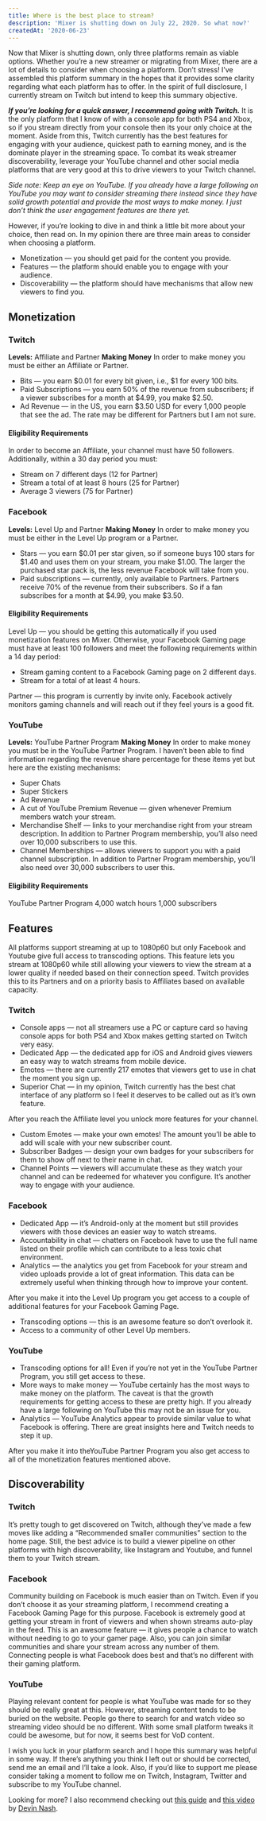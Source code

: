 ```yaml
---
title: Where is the best place to stream?
description: 'Mixer is shutting down on July 22, 2020. So what now?'
createdAt: '2020-06-23'
---
```


Now that Mixer is shutting down, only three platforms remain as viable options. Whether you’re a new streamer or migrating from Mixer, there are a lot of details to consider when choosing a platform. Don’t stress! I’ve assembled this platform summary in the hopes that it provides some clarity regarding what each platform has to offer. In the spirit of full disclosure, I currently stream on Twitch but intend to keep this summary objective.

**_If you’re looking for a quick answer, I recommend going with Twitch._** It is the only platform that I know of with a console app for both PS4 and Xbox, so if you stream directly from your console then its your only choice at the moment. Aside from this, Twitch currently has the best features for engaging with your audience, quickest path to earning money, and is the dominate player in the streaming space. To combat its weak streamer discoverability, leverage your YouTube channel and other social media platforms that are very good at this to drive viewers to your Twitch channel.

_Side note: Keep an eye on YouTube. If you already have a large following on YouTube you may want to consider streaming there instead since they have solid growth potential and provide the most ways to make money. I just don’t think the user engagement features are there yet._

However, if you’re looking to dive in and think a little bit more about your choice, then read on. In my opinion there are three main areas to consider when choosing a platform.

- Monetization — you should get paid for the content you provide.
- Features — the platform should enable you to engage with your audience.
- Discoverability — the platform should have mechanisms that allow new viewers to find you.

## Monetization

### Twitch

**Levels:** Affiliate and Partner
**Making Money**
In order to make money you must be either an Affiliate or Partner.

- Bits — you earn $0.01 for every bit given, i.e., $1 for every 100 bits.
- Paid Subscriptions — you earn 50% of the revenue from subscribers; if a viewer subscribes for a month at $4.99, you make $2.50.
- Ad Revenue — in the US, you earn $3.50 USD for every 1,000 people that see the ad. The rate may be different for Partners but I am not sure.

#### Eligibility Requirements

In order to become an Affiliate, your channel must have 50 followers. Additionally, within a 30 day period you must:

- Stream on 7 different days (12 for Partner)
- Stream a total of at least 8 hours (25 for Partner)
- Average 3 viewers (75 for Partner)

### Facebook

**Levels:** Level Up and Partner
**Making Money**
In order to make money you must be either in the Level Up program or a Partner.

- Stars — you earn $0.01 per star given, so if someone buys 100 stars for $1.40 and uses them on your stream, you make $1.00. The larger the purchased star pack is, the less revenue Facebook will take from you.
- Paid subscriptions — currently, only available to Partners. Partners receive 70% of the revenue from their subscribers. So if a fan subscribes for a month at $4.99, you make $3.50.

#### Eligibility Requirements

Level Up — you should be getting this automatically if you used monetization features on Mixer. Otherwise, your Facebook Gaming page must have at least 100 followers and meet the following requirements within a 14 day period:

- Stream gaming content to a Facebook Gaming page on 2 different days.
- Stream for a total of at least 4 hours.

Partner — this program is currently by invite only. Facebook actively monitors gaming channels and will reach out if they feel yours is a good fit.

### YouTube

**Levels:** YouTube Partner Program
**Making Money**
In order to make money you must be in the YouTube Partner Program. I haven’t been able to find information regarding the revenue share percentage for these items yet but here are the existing mechanisms:

- Super Chats
- Super Stickers
- Ad Revenue
- A cut of YouTube Premium Revenue — given whenever Premium members watch your stream.
- Merchandise Shelf — links to your merchandise right from your stream description. In addition to Partner Program membership, you’ll also need over 10,000 subscribers to use this.
- Channel Memberships — allows viewers to support you with a paid channel subscription. In addition to Partner Program membership, you’ll also need over 30,000 subscribers to user this.

#### Eligibility Requirements

YouTube Partner Program
4,000 watch hours
1,000 subscribers

## Features

All platforms support streaming at up to 1080p60 but only Facebook and Youtube give full access to transcoding options. This feature lets you stream at 1080p60 while still allowing your viewers to view the stream at a lower quality if needed based on their connection speed. Twitch provides this to its Partners and on a priority basis to Affiliates based on available capacity.

### Twitch

- Console apps — not all streamers use a PC or capture card so having console apps for both PS4 and Xbox makes getting started on Twitch very easy.
- Dedicated App — the dedicated app for iOS and Android gives viewers an easy way to watch streams from mobile device.
- Emotes — there are currently 217 emotes that viewers get to use in chat the moment you sign up.
- Superior Chat — in my opinion, Twitch currently has the best chat interface of any platform so I feel it deserves to be called out as it’s own feature.

After you reach the Affiliate level you unlock more features for your channel.

- Custom Emotes — make your own emotes! The amount you’ll be able to add will scale with your new subscriber count.
- Subscriber Badges — design your own badges for your subscribers for them to show off next to their name in chat.
- Channel Points — viewers will accumulate these as they watch your channel and can be redeemed for whatever you configure. It’s another way to engage with your audience.

### Facebook

- Dedicated App — it’s Android-only at the moment but still provides viewers with those devices an easier way to watch streams.
- Accountability in chat — chatters on Facebook have to use the full name listed on their profile which can contribute to a less toxic chat environment.
- Analytics — the analytics you get from Facebook for your stream and video uploads provide a lot of great information. This data can be extremely useful when thinking through how to improve your content.

After you make it into the Level Up program you get access to a couple of additional features for your Facebook Gaming Page.

- Transcoding options — this is an awesome feature so don’t overlook it.
- Access to a community of other Level Up members.

### YouTube

- Transcoding options for all! Even if you’re not yet in the YouTube Partner Program, you still get access to these.
- More ways to make money — YouTube certainly has the most ways to make money on the platform. The caveat is that the growth requirements for getting access to these are pretty high. If you already have a large following on YouTube this may not be an issue for you.
- Analytics — YouTube Analytics appear to provide similar value to what Facebook is offering. There are great insights here and Twitch needs to step it up.

After you make it into theYouTube Partner Program you also get access to all of the monetization features mentioned above.

## Discoverability

### Twitch

It’s pretty tough to get discovered on Twitch, although they’ve made a few moves like adding a “Recommended smaller communities” section to the home page. Still, the best advice is to build a viewer pipeline on other platforms with high discoverability, like Instagram and Youtube, and funnel them to your Twitch stream.

### Facebook

Community building on Facebook is much easier than on Twitch. Even if you don’t choose it as your streaming platform, I recommend creating a Facebook Gaming Page for this purpose. Facebook is extremely good at getting your stream in front of viewers and when shown streams auto-play in the feed. This is an awesome feature — it gives people a chance to watch without needing to go to your gamer page. Also, you can join similar communities and share your stream across any number of them. Connecting people is what Facebook does best and that’s no different with their gaming platform.

### YouTube

Playing relevant content for people is what YouTube was made for so they should be really great at this. However, streaming content tends to be buried on the website. People go there to search for and watch video so streaming video should be no different. With some small platform tweaks it could be awesome, but for now, it seems best for VoD content.

I wish you luck in your platform search and I hope this summary was helpful in some way. If there’s anything you think I left out or should be corrected, send me an email and I’ll take a look. Also, if you’d like to support me please consider taking a moment to follow me on Twitch, Instagram, Twitter and subscribe to my YouTube channel.

Looking for more? I also recommend checking out [this guide](http://bit.ly/DevinMixerGuide) and [this video](https://www.youtube.com/watch?v=C9qAST_vrZw) by [Devin Nash](https://medium.com/@devinnash).
